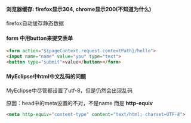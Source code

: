 #### 浏览器缓存: firefox显示304, chrome显示200(不知道为什么)

firefox自动缓存静态数据

#### form 中用button来提交表单

```html
<form action="${pageContext.request.contextPath}/hello">
<input name="name" value="you" type="text">
<button type="submit">value</button></form>
```


#### MyEclipse中html中文乱码的问题

MyEclipse中尽管都设置了utf-8，但是仍然会出现乱码

原因：head中的meta设置的不对，不是name 而是 **http-equiv**

```html
<meta http-equiv="content-type" content="text/html; charset=UTF-8">
```





